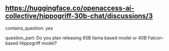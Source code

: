 ## https://huggingface.co/openaccess-ai-collective/hippogriff-30b-chat/discussions/3

contains_question: yes

question_part: Do you plan releasing 65B llama based model or 40B Falcon-based Hippogriff model?